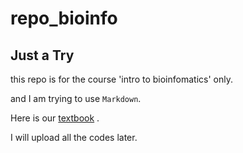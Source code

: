 # repo_bioinfo

## Just a Try

this repo is for the course 'intro to bioinfomatics' only.

and I am trying to use `Markdown`.

Here is our [textbook](https://book.ncrnalab.org/teaching/) .

I will upload all the codes later.
